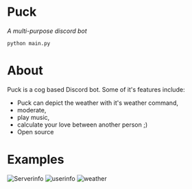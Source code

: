 # Puck

*A multi-purpose discord bot*


```python main.py```


# About

Puck is a cog based Discord bot. Some of it's features include:
- Puck can depict the weather with it's weather command,
- moderate, 
- play music, 
- calculate your love between another person ;)
- Open source

# Examples

![Serverinfo](images/serverinfo.PNG)
![userinfo](images/userinfoPNG.PNG)
![weather](images/weather.PNG)
